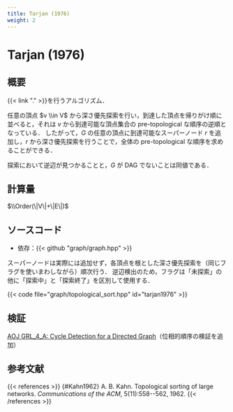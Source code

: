 ```yaml
---
title: Tarjan (1976)
weight: 2
---
```


# Tarjan (1976)
## 概要
{{< link "." >}}を行うアルゴリズム．

任意の頂点 $v \\in V$ から深さ優先探索を行い，到達した頂点を帰りがけ順に並べると，それは $v$ から到達可能な頂点集合の pre-topological な順序の逆順となっている．
したがって，$G$ の任意の頂点に到達可能なスーパーノード $r$ を追加し，$r$ から深さ優先探索を行うことで，全体の pre-topological な順序を求めることができる．

探索において逆辺が見つかることと，$G$ が DAG でないことは同値である．

## 計算量
$\\Order(\|V\|+\|E\|)$

## ソースコード
* 依存：{{< github "graph/graph.hpp" >}}

スーパーノードは実際には追加せず，各頂点を根とした深さ優先探索を（同じフラグを使いまわしながら）順次行う．
逆辺検出のため，フラグは「未探索」の他に「探索中」と「探索終了」を区別して使用する．

{{< code file="graph/topological_sort.hpp" id="tarjan1976" >}}

## 検証
[AOJ GRL_4_A: Cycle Detection for a Directed Graph](http://judge.u-aizu.ac.jp/onlinejudge/description.jsp?id=GRL_4_A)（位相的順序の検証を追加）

## 参考文献
{{< references >}}
{#Kahn1962} A. B. Kahn. Topological sorting of large networks. *Communications of the ACM*, 5(11):558--562, 1962.
{{< /references >}}
